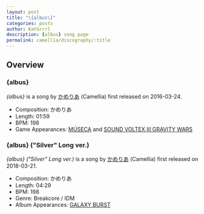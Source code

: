 ```yaml
---
layout: post
title: "\{albus\}"
categories: posts
author: KatGrrrl
description: {albus} song page
permalink: camellia/discography/:title
---
```


## Overview

### {albus}

*{albus}* is a song by [かめりあ](<{% link postsWiki/_posts/2023-12-10-camellia.md %}>) (Camellia) first released on 2016-03-24.

* Composition: かめりあ
* Length: 01:59
* BPM: 198
* Game Appearances: [MÚSECA](https://remywiki.com/AC_MSC) and [SOUND VOLTEX III GRAVITY WARS](https://remywiki.com/AC_SDVX_III)

### {albus} ("Silver" Long ver.)

*{albus} ("Silver" Long ver.)* is a song by [かめりあ](<{% link postsWiki/_posts/2023-12-10-camellia.md %}>) (Camellia) first released on 2018-03-21.

* Composition: かめりあ
* Length: 04:29
* BPM: 198
* Genre: Breakcore / IDM
* Album Appearances: [GALAXY BURST](<{% link postsInclude/_posts/camellia/albums/GALAXY-BURST/2023-12-21-GALAXY-BURST.md %}>)
